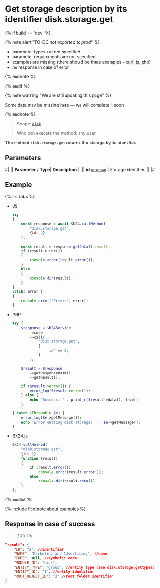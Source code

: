 # Get storage description by its identifier disk.storage.get

{% if build == 'dev' %}

{% note alert "TO-DO _not exported to prod_" %}

- parameter types are not specified
- parameter requirements are not specified
- examples are missing (there should be three examples - curl, js, php)
- no response in case of error

{% endnote %}

{% endif %}

{% note warning "We are still updating this page" %}

Some data may be missing here — we will complete it soon

{% endnote %}

> Scope: [`disk`](../../scopes/permissions.md)
>
> Who can execute the method: any user

The method `disk.storage.get` returns the storage by its identifier.

## Parameters

#|
||  **Parameter** / **Type**| **Description** ||
|| **id**
[`unknown`](../../data-types.md) | Storage identifier. ||
|#

## Example

{% list tabs %}

- JS

    ```js
    try
    {
    	const response = await $b24.callMethod(
    		"disk.storage.get",
    		{id: 2}
    	);
    	
    	const result = response.getData().result;
    	if (result.error())
    	{
    		console.error(result.error());
    	}
    	else
    	{
    		console.dir(result);
    	}
    }
    catch( error )
    {
    	console.error('Error:', error);
    }
    ```

- PHP

    ```php
    try {
        $response = $b24Service
            ->core
            ->call(
                'disk.storage.get',
                [
                    'id' => 2,
                ]
            );
    
        $result = $response
            ->getResponseData()
            ->getResult();
    
        if ($result->error()) {
            error_log($result->error());
        } else {
            echo 'Success: ' . print_r($result->data(), true);
        }
    
    } catch (Throwable $e) {
        error_log($e->getMessage());
        echo 'Error getting disk storage: ' . $e->getMessage();
    }
    ```

- BX24.js

    ```js
    BX24.callMethod(
        "disk.storage.get",
        {id: 2},
        function (result)
        {
            if (result.error())
                console.error(result.error());
            else
                console.dir(result.data());
        }
    );
    ```

{% endlist %}

{% include [Footnote about examples](../../../_includes/examples.md) %}

## Response in case of success

> 200 OK

```json
"result": {
    "ID": "2", //identifier
    "NAME": "Marketing and Advertising", //name
    "CODE": null, //symbolic code
    "MODULE_ID": "disk",
    "ENTITY_TYPE": "group", //entity type (see disk.storage.gettypes)
    "ENTITY_ID": "1", //entity identifier
    "ROOT_OBJECT_ID": "2" //root folder identifier
}
```
